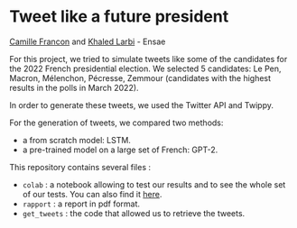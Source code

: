 # Tweet like a future president

[Camille Francon](https://github.com/camillefrancon) and [Khaled Larbi](https://github.com/khaledlarbi) - Ensae

For this project, we tried to simulate tweets like some of the candidates for the 2022 French presidential election. We selected 5 candidates: Le Pen, Macron, Mélenchon, Pécresse, Zemmour (candidates with the highest results in the polls in March 2022).

In order to generate these tweets, we used the Twitter API and Twippy.

For the generation of tweets, we compared two methods:
- a from scratch model: LSTM.
- a pre-trained model on a large set of French: GPT-2.

This repository contains several files : 
- `colab` : a notebook allowing to test our results and to see the whole set of our tests. You can also find it [here](https://colab.research.google.com/drive/1gSDT18h14hxE9IFE_kEPZ6-Zxzg6JP6A?usp=sharing).
- `rapport` : a report in pdf format.
- `get_tweets` : the code that allowed us to retrieve the tweets.

